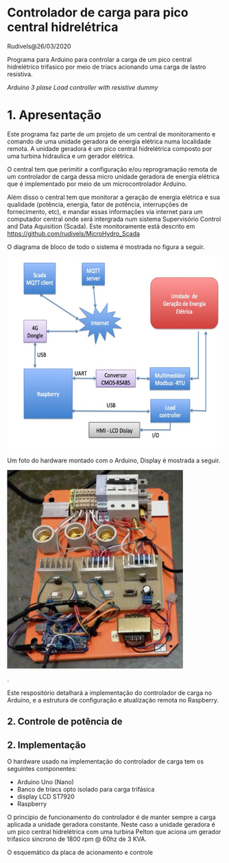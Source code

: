# Controlador de carga para pico central hidrelétrica
Rudivels@26/03/2020

Programa para Arduino para controlar a carga de um pico central hidrelétrico trifasico por meio de triacs acionando uma carga de lastro resistiva.

*Arduino 3 plase Load controller with resistive dummy*


# 1. Apresentação 
Este programa faz parte de um projeto de um central de monitoramento e comando de uma unidade geradora de energia elétrica numa localidade remota. 
A unidade geradora é um pico central hidrelétrica composto por uma turbina hidraulica e um gerador elétrica. 

<!---
Comentario
Falar sobre Estratégias de controle centrais hidrelétricas.
-->  

O central tem que perimitir a configuração e/ou reprogramação remota de um controlador de carga dessa micro unidade geradora de energia elétrica que é implementado por meio de um microcontrolador Arduino. 

Além disso o central tem que monitorar a geração de energia elétrica e sua qualidade (potência, energia, fator de potência, interrupções de fornecimento, etc), e mandar essas informações via internet para um computador central onde será intergrada num sistema Supervisório Control and Data Aquisition (Scada). Este monitoramente está descrito em <https://github.com/rudivels/MicroHydro_Scada>

O diagrama de bloco de todo o sistema é mostrada no figura a seguir.

<img src="Diagrama_blocos_Arduin.jpg" alt="Diagrama" title="Diagrama" width="600"  height="450" />

Um foto do hardware montado com o Arduino, Display é mostrada a seguir.


<img src="foto_control_carga.jpg" alt="Quadro" title="Quadro" width="410"  height="463" />



.


Este respositório detalhará a implementação do controlador de carga no Arduino, e a estrutura de configuração e atualização remota no Raspberry. 


## 2. Controle de potência de 


## 2. Implementação 

O hardware usado na implementação do controlador de carga tem os seguintes componentes:
- Arduino Uno (Nano)
- Banco de triacs opto isolado para carga trifásica
- display LCD ST7920
- Raspberry

O principio de funcionamento do controlador é de manter sempre a carga aplicada a unidade geradora constante. Neste caso a unidade geradora é um pico central hidrelétrica com uma turbina Pelton que aciona um gerador trifasico sincrono de 1800 rpm @ 60hz de 3 KVA. 

O esquemático da placa de acionamento e controle 
